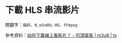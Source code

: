# 下載 HLS 串流影片

關鍵字：`貓抓`、`N_m3u8DL-RE`、`FFmpeg`

參考資料：[如何下載線上看影片？ - 叩頂窩客 | m3u8 | ts](https://koding.work/how-to-download-online-video/)
